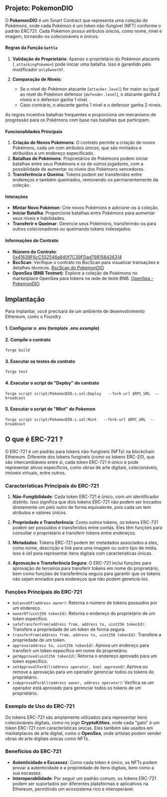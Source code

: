 ## Projeto: PokemonDIO


O **PokemonDIO** é um Smart Contract que representa uma coleção de Pokémons, onde cada Pokémon é um token não-fungível (NFT) conforme o padrão ERC721. Cada Pokémon possui atributos únicos, como nome, nível e imagem, tornando-os colecionáveis e únicos.

#### Regras da Função `battle`

1. **Validação do Proprietário**: Apenas o proprietário do Pokémon atacante (`_attackingPokemon`) pode iniciar uma batalha. Isso é garantido pelo modificador `onlyOwnerOf`.

2. **Comparação de Níveis**:
    - Se o nível do Pokémon atacante (`attacker.level`) for maior ou igual ao nível do Pokémon defensor (`defender.level`), o atacante ganha 2 níveis e o defensor ganha 1 nível.
    - Caso contrário, o atacante ganha 1 nível e o defensor ganha 2 níveis.

As regras incentiva batalhas frequentes e proporciona um mecanismo de progressão para os Pokémons com base nas batalhas que participam.


#### Funcionalidades Principais

1. **Criação de Novos Pokémons**: O contrato permite a criação de novos Pokémons, cada um com atributos únicos, que são mintados e atribuídos a um endereço especificado.
2. **Batalhas de Pokémons**: Proprietários de Pokémons podem iniciar batalhas entre seus Pokémons e os de outros jogadores, com a possibilidade de aumentar os níveis dos Pokémons vencedores.
3. **Transferência e Queima**: Tokens podem ser transferidos entre endereços e também queimados, removendo-os permanentemente da coleção.

#### Interações

- **Mintar Novo Pokémon**: Crie novos Pokémons e adicione-os à coleção.
- **Iniciar Batalha**: Proporcione batalhas entre Pokémons para aumentar seus níveis e habilidades.
- **Transferir e Queimar**: Gerencie seus Pokémons, transferindo-os para outros colecionadores ou queimando tokens indesejados.

#### Informações do Contrato

- **Número do Contrato**: [0x41639F6cC552546a840f7C39FDad798158426314](https://testnet.bscscan.com/token/0x41639F6cC552546a840f7C39FDad798158426314)
- **BscScan**: Verifique o contrato no BscScan para visualizar transações e detalhes técnicos.
  [BscScan do PokemonDIO](https://testnet.bscscan.com/token/0x41639F6cC552546a840f7C39FDad798158426314)
- **OpenSea (BNB Testnet)**: Explore a coleção de Pokémons no marketplace OpenSea para tokens na rede de teste BNB.
  [OpenSea - PokemonDIO](https://testnets.opensea.io/collection/pokemondio)


## Implantação 

Para implantar, você precisará de um ambiente de desenvolvimento Ethereum, como o Foundry

#### 1. Configurar o .env (template .env.example)

#### 2. Compile o contrato

```shell
forge build
```

#### 3. Executar os testes do contrato

  ```shell
  forge test
 ```


#### 4. Executar o script de "Deploy" do contrato

```shell
forge script script/PokemonDIO.s.sol:Deploy   --fork-url $RPC_URL  --broadcast 
```


#### 5. Executar o script de "Mint" do Pokemon

```shell
forge script script/PokemonDIO.s.sol:Mint   --fork-url $RPC_URL  --broadcast 
```
 
## O que é ERC-721 ?
O ERC-721 é um padrão para tokens não-fungíveis (NFTs) na blockchain Ethereum. Diferente dos tokens fungíveis (como os tokens ERC-20), que são intercambiáveis entre si, cada token ERC-721 é único e pode representar ativos específicos, como obras de arte digitais, colecionáveis, imóveis virtuais, entre outros.

### Características Principais do ERC-721

1. **Não-Fungibilidade**: Cada token ERC-721 é único, com um identificador distinto. Isso significa que dois tokens ERC-721 não podem ser trocados diretamente um pelo outro de forma equivalente, pois cada um tem atributos e valores únicos.

2. **Propriedade e Transferência**: Como outros tokens, os tokens ERC-721 podem ser possuídos e transferidos entre contas. Eles têm funções para consultar o proprietário e transferir tokens entre endereços.

3. **Metadados**: Tokens ERC-721 podem ter metadados associados a eles, como nome, descrição e link para uma imagem ou outro tipo de mídia. Isso é útil para representar itens digitais com características únicas.

4. **Aprovação e Transferência Segura**: O ERC-721 inclui funções para aprovação de terceiros para transferir tokens em nome do proprietário, bem como funções de transferência segura para garantir que os tokens não sejam enviados para endereços que não podem gerenciá-los.

### Funções Principais do ERC-721

- `balanceOf(address owner)`: Retorna o número de tokens possuídos por um endereço.
- `ownerOf(uint256 tokenId)`: Retorna o endereço do proprietário de um token específico.
- `safeTransferFrom(address from, address to, uint256 tokenId)`: Transfere a propriedade de um token de forma segura.
- `transferFrom(address from, address to, uint256 tokenId)`: Transfere a propriedade de um token.
- `approve(address to, uint256 tokenId)`: Aprova um endereço para transferir um token específico em nome do proprietário.
- `getApproved(uint256 tokenId)`: Retorna o endereço aprovado para um token específico.
- `setApprovalForAll(address operator, bool approved)`: Aprova ou remove a aprovação para um operador gerenciar todos os tokens do proprietário.
- `isApprovedForAll(address owner, address operator)`: Verifica se um operador está aprovado para gerenciar todos os tokens de um proprietário.

### Exemplo de Uso do ERC-721

Os tokens ERC-721 são amplamente utilizados para representar itens colecionáveis digitais, como no jogo **CryptoKitties**, onde cada "gato" é um token ERC-721 com características únicas. Eles também são usados em marketplaces de arte digital, como o **OpenSea**, onde artistas podem vender obras de arte digitais únicas como NFTs.

### Benefícios do ERC-721

- **Autenticidade e Escassez**: Como cada token é único, os NFTs podem provar a autenticidade e a propriedade de itens digitais, bem como a sua escassez.
- **Interoperabilidade**: Por seguir um padrão comum, os tokens ERC-721 podem ser suportados por diferentes plataformas e aplicativos na Ethereum, permitindo um ecossistema rico e interoperável.